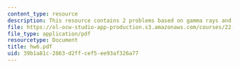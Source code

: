 ```yaml
---
content_type: resource
description: This resource contains 2 problems based on gamma rays and PET scanner.
file: https://ol-ocw-studio-app-production.s3.amazonaws.com/courses/22-56j-noninvasive-imaging-in-biology-and-medicine-fall-2005/39b1a81c2863d2ffcef5ee93af326a77_hw6.pdf
file_type: application/pdf
resourcetype: Document
title: hw6.pdf
uid: 39b1a81c-2863-d2ff-cef5-ee93af326a77
---
```

